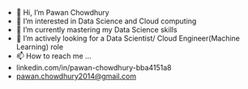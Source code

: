 - 👋 Hi, I’m Pawan Chowdhury
- 👀 I’m interested in Data Science and Cloud computing
- 🌱 I’m currently mastering my Data Science skills
- 💞️ I’m actively looking for a Data Scientist/ Cloud Engineer(Machine Learning) role
- 📫 How to reach me ... 
- linkedin.com/in/pawan-chowdhury-bba4151a8
- pawan.chowdhury2014@gmail.com
